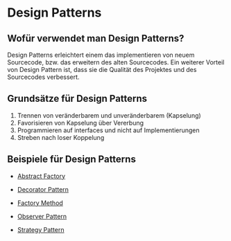 # Design Patterns

## Wofür verwendet man Design Patterns?
Design Patterns erleichtert einem das implementieren von neuem
Sourcecode, bzw. das erweitern des alten Sourcecodes. Ein
weiterer Vorteil von Design Pattern ist, dass sie die
Qualität des Projektes und des Sourcecodes verbessert.

## Grundsätze für Design Patterns

1) Trennen von veränderbarem und unveränderbarem (Kapselung)
1) Favorisieren von Kapselung über Vererbung
1) Programmieren auf interfaces und nicht auf Implementierungen
1) Streben nach loser Koppelung


## Beispiele für Design Patterns

* [Abstract Factory](AbstractFactory/README.md)

* [Decorator Pattern](DecoratorPattern/README.md)

* [Factory Method](FactoryMethod/README.md)

* [Observer Pattern](ObserverPattern/README.md)

* [Strategy Pattern](StrategyPattern/README.md)





